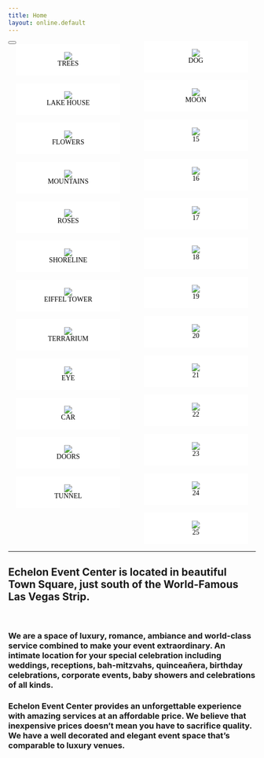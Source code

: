 ```yaml
---
title: Home
layout: online.default
---
```


<style>
  main {
    display: block;
    columns: 12rem;
    gap: 1rem;
  }
  main .figure {
    margin-bottom: 1rem;
    break-inside: avoid;
  }
  .figure {
    padding: 1rem;
    margin: 0 1rem 1rem 1rem;
    background: #fff;
    text-align: center !important;
    font-family: cursive;
    color: black;
    text-transform: uppercase;
  }
</style>

<script>
  let figures = document.querySelectorAll("figure.figure");
</script>

<main>
  <div class="modal">
    <div class="modal-background"></div>
    <div class="modal-content"></div>
    <button class="modal-close is-large" aria-label="close"></button>
  </div>

  <figure class="figure">
    <img src="https://images.unsplash.com/photo-1587383378486-83d683d9d02d?ixlib=rb-1.2.1&q=80&fm=jpg&crop=entropy&cs=tinysrgb&w=400&fit=max&ixid=eyJhcHBfaWQiOjE0NTg5fQ">
    <figcaption>Trees</figcaption>
  </figure>
  <figure class="figure">
    <img src="https://images.unsplash.com/photo-1588395856595-235a6a1ccca8?ixlib=rb-1.2.1&q=80&fm=jpg&crop=entropy&cs=tinysrgb&w=400&fit=max&ixid=eyJhcHBfaWQiOjE0NTg5fQ">
    <figcaption>Lake House</figcaption>
  </figure>
  <figure class="figure">
    <img src="https://s3-us-west-2.amazonaws.com/s.cdpn.io/10558/photo-1587825027984-c4476461c8f9.jpg">
    <figcaption>Flowers</figcaption>
  </figure>
  <figure class="figure">
    <img src="https://s3-us-west-2.amazonaws.com/s.cdpn.io/10558/photo-1588503391289-5f7b28258022.jpg">
    <figcaption>Mountains</figcaption>
  </figure>
  <figure class="figure">
    <img src="https://s3-us-west-2.amazonaws.com/s.cdpn.io/10558/photo-1586603234056-2158d916b705.jpg">
    <figcaption>Roses</figcaption>
  </figure>
  <figure class="figure">
    <img src="https://images.unsplash.com/photo-1587462829651-7fd0208d766e?ixlib=rb-1.2.1&q=80&fm=jpg&crop=entropy&cs=tinysrgb&w=400&fit=max&ixid=eyJhcHBfaWQiOjE0NTg5fQ">
    <figcaption>Shoreline</figcaption>
  </figure>
  <figure class="figure">
    <img src="https://images.unsplash.com/photo-1585652505968-6266ecf26133?ixlib=rb-1.2.1&q=80&fm=jpg&crop=entropy&cs=tinysrgb&w=400&fit=max&ixid=eyJhcHBfaWQiOjE0NTg5fQ">
    <figcaption>Eiffel Tower</figcaption>
  </figure>
  <figure class="figure">
    <img src="https://images.unsplash.com/photo-1586450463118-8d0cddab713f?ixlib=rb-1.2.1&q=80&fm=jpg&crop=entropy&cs=tinysrgb&w=400&fit=max&ixid=eyJhcHBfaWQiOjE0NTg5fQ">
    <figcaption>Terrarium</figcaption>
  </figure>
  <figure class="figure">
    <img src="https://images.unsplash.com/photo-1587993988198-a3d05e119eb0?ixlib=rb-1.2.1&q=80&fm=jpg&crop=entropy&cs=tinysrgb&w=400&fit=max&ixid=eyJhcHBfaWQiOjE0NTg5fQ">
    <figcaption>Eye</figcaption>
  </figure>
  <figure class="figure">
    <img src="https://images.unsplash.com/photo-1587750059642-d55dfc265acd?ixlib=rb-1.2.1&q=80&fm=jpg&crop=entropy&cs=tinysrgb&w=400&fit=max&ixid=eyJhcHBfaWQiOjE0NTg5fQ">
    <figcaption>Car</figcaption>
  </figure>
  <figure class="figure">
    <img src="https://images.unsplash.com/photo-1586692283466-6e08f395f627?ixlib=rb-1.2.1&q=80&fm=jpg&crop=entropy&cs=tinysrgb&w=400&fit=max&ixid=eyJhcHBfaWQiOjE0NTg5fQ">
    <figcaption>Doors</figcaption>
  </figure>
  <figure class="figure">
    <img src="https://images.unsplash.com/photo-1586796105950-b885786d8597?ixlib=rb-1.2.1&q=80&fm=jpg&crop=entropy&cs=tinysrgb&w=400&fit=max&ixid=eyJhcHBfaWQiOjE0NTg5fQ">
    <figcaption>Tunnel</figcaption>
  </figure>
  <figure class="figure">
    <img src="https://images.unsplash.com/photo-1587169544748-d21bd810f57e?ixlib=rb-1.2.1&q=80&fm=jpg&crop=entropy&cs=tinysrgb&w=400&fit=max&ixid=eyJhcHBfaWQiOjE0NTg5fQ">
    <figcaption>Dog</figcaption>
  </figure>
  <figure class="figure">
    <img src="https://images.unsplash.com/photo-1586943101559-4cdcf86a6f87?ixlib=rb-1.2.1&q=80&fm=jpg&crop=entropy&cs=tinysrgb&w=400&fit=max&ixid=eyJhcHBfaWQiOjE0NTg5fQ">
    <figcaption>Moon</figcaption>
  </figure>
  <figure class="figure">
    <img src="https://images.unsplash.com/photo-1586767451503-204b55047cb2?ixlib=rb-1.2.1&q=80&fm=jpg&crop=entropy&cs=tinysrgb&w=400&fit=max&ixid=eyJhcHBfaWQiOjE0NTg5fQ">
    <figcaption>15</figcaption>
  </figure>
  <figure class="figure">
    <img src="https://images.unsplash.com/photo-1586754102101-36b67e4c5bcf?ixlib=rb-1.2.1&q=80&fm=jpg&crop=entropy&cs=tinysrgb&w=400&fit=max&ixid=eyJhcHBfaWQiOjE0NTg5fQ">
    <figcaption>16</figcaption>
  </figure>
  <figure class="figure">
    <img src="https://images.unsplash.com/photo-1585791022456-be89ddf09c75?ixlib=rb-1.2.1&q=80&fm=jpg&crop=entropy&cs=tinysrgb&w=400&fit=max&ixid=eyJhcHBfaWQiOjE0NTg5fQ">
    <figcaption>17</figcaption>
  </figure>
  <figure class="figure">
    <img src="https://images.unsplash.com/photo-1587063749684-d4926a4fc233?ixlib=rb-1.2.1&q=80&fm=jpg&crop=entropy&cs=tinysrgb&w=400&fit=max&ixid=eyJhcHBfaWQiOjE0NTg5fQ">
    <figcaption>18</figcaption>
  </figure>
  <figure class="figure">
    <img src="https://images.unsplash.com/photo-1586695940356-4b1c61eabbc7?ixlib=rb-1.2.1&q=80&fm=jpg&crop=entropy&cs=tinysrgb&w=400&fit=max&ixid=eyJhcHBfaWQiOjE0NTg5fQ">
    <figcaption>19</figcaption>
  </figure>
  <figure class="figure">
    <img src="https://images.unsplash.com/photo-1587151711096-23c51f92c920?ixlib=rb-1.2.1&q=80&fm=jpg&crop=entropy&cs=tinysrgb&w=400&fit=max&ixid=eyJhcHBfaWQiOjE0NTg5fQ">
    <figcaption>20</figcaption>
  </figure>
  <figure class="figure">
    <img src="https://images.unsplash.com/photo-1587068786187-db37681155f8?ixlib=rb-1.2.1&q=80&fm=jpg&crop=entropy&cs=tinysrgb&w=400&fit=max&ixid=eyJhcHBfaWQiOjE0NTg5fQ">
    <figcaption>21</figcaption>
  </figure>
  <figure class="figure">
    <img src="https://images.unsplash.com/photo-1585841960320-f70aa9b7da69?ixlib=rb-1.2.1&q=80&fm=jpg&crop=entropy&cs=tinysrgb&w=400&fit=max&ixid=eyJhcHBfaWQiOjE0NTg5fQ">
    <figcaption>22</figcaption>
  </figure>
  <figure class="figure">
    <img src="https://images.unsplash.com/photo-1586968099622-45379e907f32?ixlib=rb-1.2.1&q=80&fm=jpg&crop=entropy&cs=tinysrgb&w=400&fit=max&ixid=eyJhcHBfaWQiOjE0NTg5fQ">
    <figcaption>23</figcaption>
  </figure>
  <figure class="figure">
    <img src="https://images.unsplash.com/photo-1588046883141-44883b3c0f15?ixlib=rb-1.2.1&q=80&fm=jpg&crop=entropy&cs=tinysrgb&w=400&fit=max&ixid=eyJhcHBfaWQiOjE0NTg5fQ">
    <figcaption>24</figcaption>
  </figure>
  <figure class="figure">
    <img src="https://images.unsplash.com/photo-1587061966530-a50125ba8512?ixlib=rb-1.2.1&q=80&fm=jpg&crop=entropy&cs=tinysrgb&w=400&fit=max&ixid=eyJhcHBfaWQiOjE0NTg5fQ">
    <figcaption>25</figcaption>
  </figure>
</main>

<hr>
<div class="container">
  <h2 class="is-size-4 has-text-centered" >Echelon Event Center is located in beautiful Town Square, just south of the World-Famous Las Vegas Strip.</h2>
  <br/>
    <h3>We are a space of luxury, romance, ambiance and world-class service combined to make your event extraordinary. An intimate location for your special celebration including weddings, receptions, bah-mitzvahs, quinceañera, birthday celebrations, corporate events, baby showers and celebrations of all kinds.</h3>
    <h3>Echelon Event Center provides an unforgettable experience with amazing services at an affordable price.  We believe that inexpensive prices doesn’t mean you have to sacrifice quality.  We have a well decorated and elegant event space that’s comparable to luxury venues.</h3>
</div>
